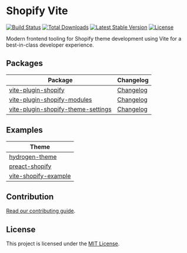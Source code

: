 # Shopify Vite

<a href="https://github.com/barrel/barrel-shopify/actions"><img src="https://github.com/barrel/barrel-shopify/workflows/CI/badge.svg" alt="Build Status"></a>
<a href="https://www.npmjs.com/package/vite-plugin-shopify"><img src="https://img.shields.io/npm/dt/vite-plugin-shopify" alt="Total Downloads"></a>
<a href="https://www.npmjs.com/package/vite-plugin-shopify"><img src="https://img.shields.io/npm/v/vite-plugin-shopify" alt="Latest Stable Version"></a>
<a href="https://www.npmjs.com/package/vite-plugin-shopify"><img src="https://img.shields.io/npm/l/vite-plugin-shopify" alt="License"></a>

Modern frontend tooling for Shopify theme development using Vite for a best-in-class developer experience.

## Packages

| Package                                                                             | Changelog                                                               |
| ----------------------------------------------------------------------------------- | ----------------------------------------------------------------------- |
| [vite-plugin-shopify](./packages/vite-plugin-shopify)                               | [Changelog](./packages/vite-plugin-shopify/CHANGELOG.md)                |
| [vite-plugin-shopify-modules](./packages/vite-plugin-shopify-modules)               | [Changelog](./packages/vite-plugin-shopify-modules/CHANGELOG.md)        |
| [vite-plugin-shopify-theme-settings](./packages/vite-plugin-shopify-theme-settings) | [Changelog](./packages/vite-plugin-shopify-theme-settings/CHANGELOG.md) |

## Examples

| Theme                                                               |
| ------------------------------------------------------------------- |
| [hydrogen-theme](https://github.com/montalvomiguelo/hydrogen-theme) |
| [preact-shopify](./themes/preact-shopify)                           |
| [vite-shopify-example](./themes/vite-shopify-example)               |

## Contribution

[Read our contributing guide](https://github.com/barrel/barrel-shopify/blob/main/CONTRIBUTING.md).

## License

This project is licensed under the [MIT License](https://github.com/barrel/barrel-shopify/blob/main/LICENSE.md).
